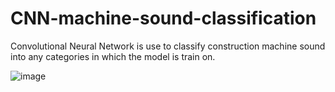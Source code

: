 # CNN-machine-sound-classification
Convolutional Neural Network is use to classify construction machine sound into any categories in which the model is train on.

![image](https://user-images.githubusercontent.com/52457807/150069498-ce2b2ab2-1eb3-450c-912a-289cad77b975.png)


